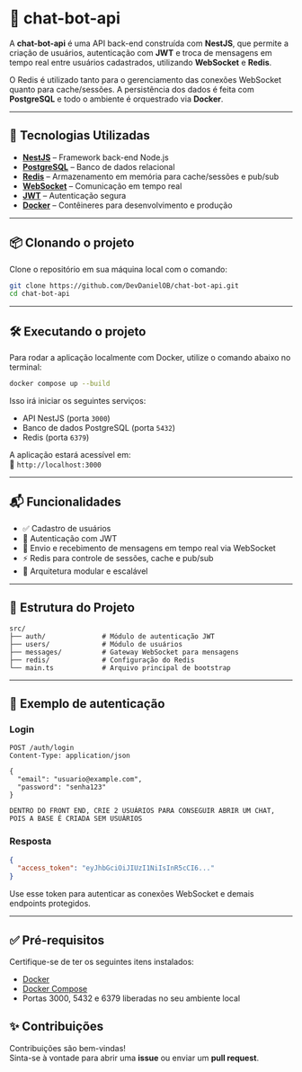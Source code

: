 
# 🤖 chat-bot-api

A **chat-bot-api** é uma API back-end construída com **NestJS**, que permite a criação de usuários, autenticação com **JWT** e troca de mensagens em tempo real entre usuários cadastrados, utilizando **WebSocket** e **Redis**.

O Redis é utilizado tanto para o gerenciamento das conexões WebSocket quanto para cache/sessões. A persistência dos dados é feita com **PostgreSQL** e todo o ambiente é orquestrado via **Docker**.

---

## 🚀 Tecnologias Utilizadas

- **[NestJS](https://nestjs.com/)** – Framework back-end Node.js
- **[PostgreSQL](https://www.postgresql.org/)** – Banco de dados relacional
- **[Redis](https://redis.io/)** – Armazenamento em memória para cache/sessões e pub/sub
- **[WebSocket](https://docs.nestjs.com/websockets/gateways)** – Comunicação em tempo real
- **[JWT](https://jwt.io/)** – Autenticação segura
- **[Docker](https://www.docker.com/)** – Contêineres para desenvolvimento e produção

---

## 📦 Clonando o projeto

Clone o repositório em sua máquina local com o comando:

```bash
git clone https://github.com/DevDanielOB/chat-bot-api.git
cd chat-bot-api
```

---

## 🛠️ Executando o projeto

Para rodar a aplicação localmente com Docker, utilize o comando abaixo no terminal:

```bash
docker compose up --build
```

Isso irá iniciar os seguintes serviços:

- API NestJS (porta `3000`)
- Banco de dados PostgreSQL (porta `5432`)
- Redis (porta `6379`)

A aplicação estará acessível em:  
🔗 `http://localhost:3000`

---

## 📬 Funcionalidades

- ✅ Cadastro de usuários
- 🔐 Autenticação com JWT
- 💬 Envio e recebimento de mensagens em tempo real via WebSocket
- ⚡ Redis para controle de sessões, cache e pub/sub
- 🧩 Arquitetura modular e escalável

---

## 📂 Estrutura do Projeto

```
src/
├── auth/              # Módulo de autenticação JWT
├── users/             # Módulo de usuários
├── messages/          # Gateway WebSocket para mensagens
├── redis/             # Configuração do Redis
└── main.ts            # Arquivo principal de bootstrap
```

---

## 🔐 Exemplo de autenticação

### Login

```http
POST /auth/login
Content-Type: application/json

{
  "email": "usuario@example.com",
  "password": "senha123"
}

DENTRO DO FRONT END, CRIE 2 USUÁRIOS PARA CONSEGUIR ABRIR UM CHAT, POIS A BASE É CRIADA SEM USUÀRIOS
```

### Resposta

```json
{
  "access_token": "eyJhbGciOiJIUzI1NiIsInR5cCI6..."
}
```

Use esse token para autenticar as conexões WebSocket e demais endpoints protegidos.

---

## ✅ Pré-requisitos

Certifique-se de ter os seguintes itens instalados:

- [Docker](https://www.docker.com/)
- [Docker Compose](https://docs.docker.com/compose/)
- Portas 3000, 5432 e 6379 liberadas no seu ambiente local


## ✨ Contribuições

Contribuições são bem-vindas!  
Sinta-se à vontade para abrir uma **issue** ou enviar um **pull request**.
```
